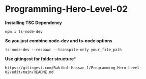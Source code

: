 # Programming-Hero-Level-02
**Installing TSC Dependency**
```
npm i ts-node-dev
```
**So you just combine node-dev and ts-node options**
```
ts-node-dev --respawn --transpile-only your_file_path
```
**Use gitingest for folder structure***
```
https://gitingest.com/Rakibul-Hassan-1/Programming-Hero-Level-02/edit/main/README.md
```

